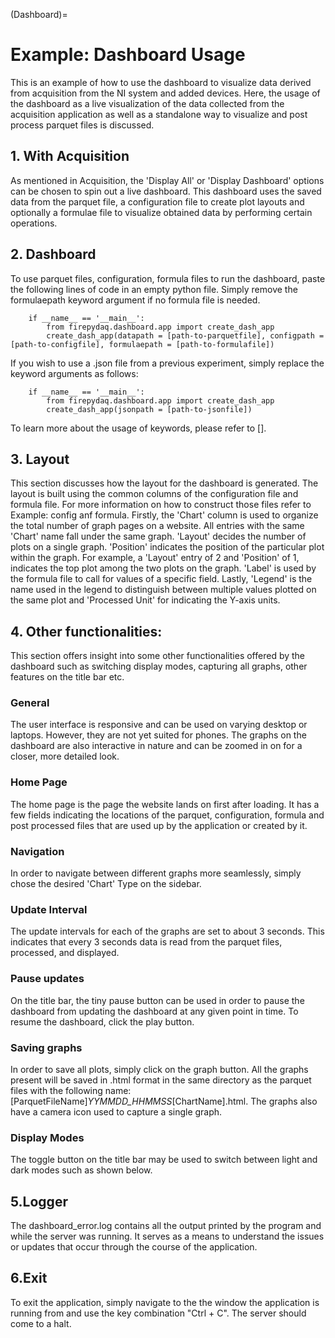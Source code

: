 (Dashboard)=
# Example: Dashboard Usage

This is an example of how to use the dashboard to visualize data derived from acquisition from the NI system and added devices. Here, the usage of the dashboard as a live visualization of the data collected from the acquisition application as well as a standalone way to visualize and post process parquet files is discussed.

## 1. With Acquisition  

As mentioned in Acquisition, the 'Display All' or 'Display Dashboard' options can be chosen to spin out a live dashboard. This dashboard uses the saved data from the parquet file, a configuration file to create plot layouts and optionally a formulae file to visualize obtained data by performing certain operations. 

## 2. Dashboard 

To use parquet files, configuration, formula files to run the dashboard, paste the following lines of code in an empty python file. Simply remove the formulaepath keyword argument if no formula file is needed. 

```
    if __name__ == '__main__':
        from firepydaq.dashboard.app import create_dash_app
        create_dash_app(datapath = [path-to-parquetfile], configpath = [path-to-configfile], formulaepath = [path-to-formulafile])
```

If you wish to use a .json file from a previous experiment, simply replace the keyword arguments as follows:

```
    if __name__ == '__main__':
        from firepydaq.dashboard.app import create_dash_app
        create_dash_app(jsonpath = [path-to-jsonfile])
```

To learn more about the usage of keywords, please refer to [].

## 3. Layout 

This section discusses how the layout for the dashboard is generated. The layout is built using the common columns of the configuration file and formula file. For more information on how to construct those files refer to Example: config anf formula. Firstly, the 'Chart' column is used to organize the total number of graph pages on a website. All entries with the same 'Chart' name fall under the same graph. 'Layout' decides the number of plots on a single graph. 'Position' indicates the position of the particular plot within the graph. For example, a 'Layout' entry of 2 and 'Position' of 1, indicates the top plot among the two plots on the graph. 'Label' is used by the formula file to call for values of a specific field. Lastly, 'Legend' is the name used in the legend to distinguish between multiple values plotted on the same plot and 'Processed Unit' for indicating the Y-axis units.

## 4. Other functionalities:

This section offers insight into some other functionalities offered by the dashboard such as switching display modes, capturing all graphs, other features on the title bar etc. 

### General
The user interface is responsive and can be used on varying desktop or laptops. However, they are not yet suited for phones. The graphs on the dashboard are also interactive in nature and can be zoomed in on for a closer, more detailed look.

### Home Page
The home page is the page the website lands on first after loading. It has a few fields indicating the locations of the parquet, configuration, formula and post processed files that are used up by the application or created by it.

### Navigation
In order to navigate between different graphs more seamlessly, simply chose the desired 'Chart' Type on the sidebar.

### Update Interval
The update intervals for each of the graphs are set to about 3 seconds. This indicates that every 3 seconds data is read from the parquet files, processed, and displayed. 

### Pause updates
On the title bar, the tiny pause button can be used in order to pause the dashboard from updating the dashboard at any given point in time. To resume the dashboard, click the play button.

### Saving graphs
In order to save all plots, simply click on the graph button. All the graphs present will be saved in .html format in the same directory as the parquet files with the following name: [ParquetFileName]_YYMMDD_HHMMSS_[ChartName].html. The graphs also have a camera icon used to capture a single graph. 

### Display Modes
The toggle button on the title bar may be used to switch between light and dark modes such as shown below.

## 5.Logger 
The dashboard_error.log contains all the output printed by the program and while the server was running. It serves as a means to understand the issues or updates that occur through the course of the application.

## 6.Exit
To exit the application, simply navigate to the the window the application is running from and use the key combination "Ctrl + C". The server should come to a halt.

